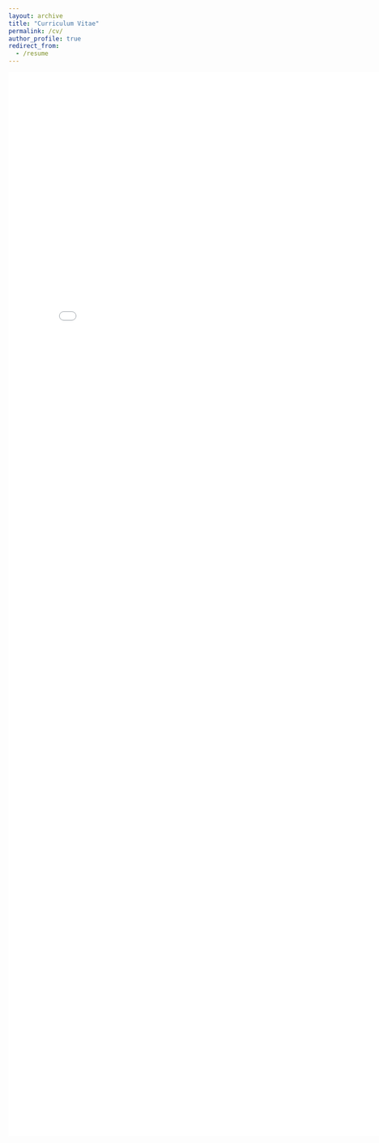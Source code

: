 ```yaml
---
layout: archive
title: "Curriculum Vitae"
permalink: /cv/
author_profile: true
redirect_from:
  - /resume
---
```


<embed src="../images/ColeHurwitzCV.pdf" width="800px" height="2100px" />

<!-- <object data="http://yoursite.com/the.pdf" type="application/pdf" width="700px" height="700px">
    <embed src="http://yoursite.com/the.pdf">
        <p>This browser does not support PDFs. Please download the PDF to view it: <a href="http://yoursite.com/the.pdf">Download PDF</a>.</p>
    </embed>
</object> -->
